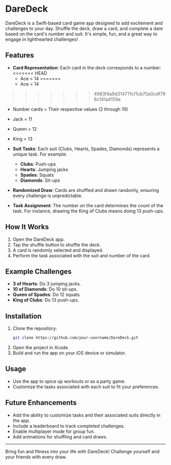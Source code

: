# DareDeck

DareDeck is a Swift-based card game app designed to add excitement and challenges to your day. Shuffle the deck, draw a card, and complete a dare based on the card's number and suit. It's simple, fun, and a great way to engage in lighthearted challenges!

## Features

- **Card Representation**: Each card in the deck corresponds to a number:
<<<<<<< HEAD
  - Ace = 14
=======
  - Ace = 14
>>>>>>> 4983f4a9d31477fcf1cb70a0cdf796c141a4159a
  - Number cards = Their respective values (2 through 10)
  - Jack = 11
  - Queen = 12
  - King = 13

- **Suit Tasks**: Each suit (Clubs, Hearts, Spades, Diamonds) represents a unique task. For example:
  - **Clubs**: Push-ups
  - **Hearts**: Jumping jacks
  - **Spades**: Squats
  - **Diamonds**: Sit-ups

- **Randomized Draw**: Cards are shuffled and drawn randomly, ensuring every challenge is unpredictable.

- **Task Assignment**: The number on the card determines the count of the task. For instance, drawing the King of Clubs means doing 13 push-ups.

## How It Works

1. Open the DareDeck app.
2. Tap the shuffle button to shuffle the deck.
3. A card is randomly selected and displayed.
4. Perform the task associated with the suit and number of the card.

## Example Challenges

- **3 of Hearts**: Do 3 jumping jacks.
- **10 of Diamonds**: Do 10 sit-ups.
- **Queen of Spades**: Do 12 squats.
- **King of Clubs**: Do 13 push-ups.

## Installation

1. Clone the repository:
   ```bash
   git clone https://github.com/your-username/DareDeck.git
   ```
2. Open the project in Xcode.
3. Build and run the app on your iOS device or simulator.

## Usage

- Use the app to spice up workouts or as a party game.
- Customize the tasks associated with each suit to fit your preferences.

## Future Enhancements

- Add the ability to customize tasks and their associated suits directly in the app.
- Include a leaderboard to track completed challenges.
- Enable multiplayer mode for group fun.
- Add animations for shuffling and card draws.


---

Bring fun and fitness into your life with DareDeck! Challenge yourself and your friends with every draw.

